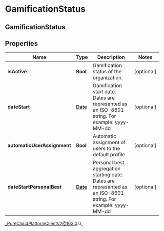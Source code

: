 # GamificationStatus

## GamificationStatus

## Properties

|Name | Type | Description | Notes|
|------------ | ------------- | ------------- | -------------|
| **isActive** | **Bool** | Gamification status of the organization. | [optional] |
| **dateStart** | [**Date**](Date) | Gamification start date. Dates are represented as an ISO-8601 string. For example: yyyy-MM-dd | [optional] |
| **automaticUserAssignment** | **Bool** | Automatic assignment of users to the default profile | [optional] |
| **dateStartPersonalBest** | [**Date**](Date) | Personal best aggregation starting date. Dates are represented as an ISO-8601 string. For example: yyyy-MM-dd | [optional] |



_PureCloudPlatformClientV2@163.0.0_
